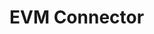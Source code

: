 <script setup>
  import { data } from '../../versions.data'
  const { version } = data
</script>

# EVM Connector
